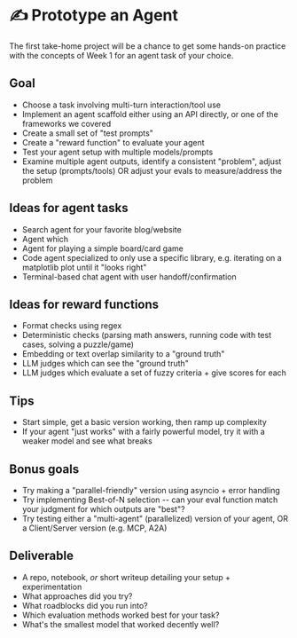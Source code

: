 # ✍️ Prototype an Agent

The first take-home project will be a chance to get some hands-on practice with the concepts of Week 1 for an agent task of your choice.

## Goal

- Choose a task involving multi-turn interaction/tool use
- Implement an agent scaffold either using an API directly, or one of the frameworks we covered
- Create a small set of "test prompts"
- Create a "reward function" to evaluate your agent
- Test your agent setup with multiple models/prompts
- Examine multiple agent outputs, identify a consistent "problem", adjust the setup (prompts/tools) OR adjust your evals to measure/address the problem


## Ideas for agent tasks

- Search agent for your favorite blog/website
- Agent which
- Agent for playing a simple board/card game
- Code agent specialized to only use a specific library, e.g. iterating on a matplotlib plot until it "looks right"
- Terminal-based chat agent with user handoff/confirmation


## Ideas for reward functions

- Format checks using regex
- Deterministic checks (parsing math answers, running code with test cases, solving a puzzle/game)
- Embedding or text overlap similarity to a "ground truth"
- LLM judges which can see the "ground truth"
- LLM judges which evaluate a set of fuzzy criteria + give scores for each



## Tips

- Start simple, get a basic version working, then ramp up complexity
- If your agent "just works" with a fairly powerful model, try it with a weaker model and see what breaks


## Bonus goals

- Try making a "parallel-friendly" version using asyncio + error handling
- Try implementing Best-of-N selection -- can your eval function match your judgment for which outputs are "best"?
- Try testing either a "multi-agent" (parallelized) version of your agent, OR a Client/Server version (e.g. MCP, A2A)


## Deliverable

- A repo, notebook, *or* short writeup detailing your setup + experimentation
- What approaches did you try?
- What roadblocks did you run into?
- Which evaluation methods worked best for your task?
- What's the smallest model that worked decently well?
